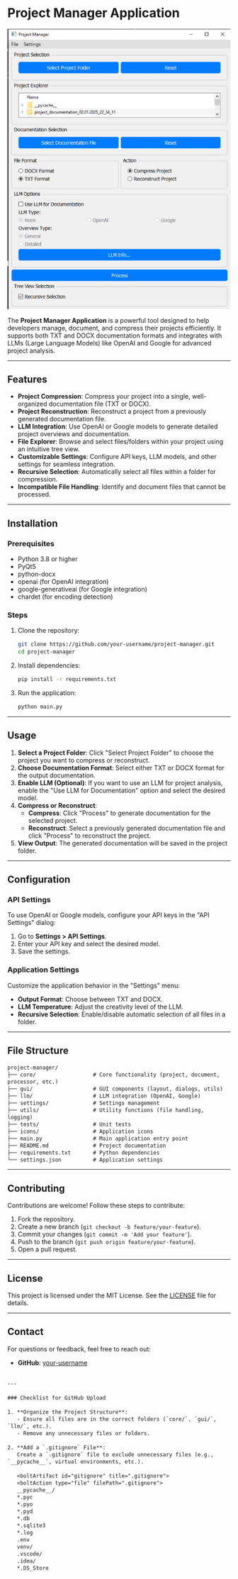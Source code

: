 # Project Manager Application

![Project Manager Screenshot](images/screenshot.png) <!-- Add a screenshot if available -->

The **Project Manager Application** is a powerful tool designed to help developers manage, document, and compress their projects efficiently. It supports both TXT and DOCX documentation formats and integrates with LLMs (Large Language Models) like OpenAI and Google for advanced project analysis.

---

## Features

- **Project Compression**: Compress your project into a single, well-organized documentation file (TXT or DOCX).
- **Project Reconstruction**: Reconstruct a project from a previously generated documentation file.
- **LLM Integration**: Use OpenAI or Google models to generate detailed project overviews and documentation.
- **File Explorer**: Browse and select files/folders within your project using an intuitive tree view.
- **Customizable Settings**: Configure API keys, LLM models, and other settings for seamless integration.
- **Recursive Selection**: Automatically select all files within a folder for compression.
- **Incompatible File Handling**: Identify and document files that cannot be processed.

---

## Installation

### Prerequisites

- Python 3.8 or higher
- PyQt5
- python-docx
- openai (for OpenAI integration)
- google-generativeai (for Google integration)
- chardet (for encoding detection)

### Steps

1. Clone the repository:
   ```bash
   git clone https://github.com/your-username/project-manager.git
   cd project-manager
   ```

2. Install dependencies:
   ```bash
   pip install -r requirements.txt
   ```

3. Run the application:
   ```bash
   python main.py
   ```

---

## Usage

1. **Select a Project Folder**: Click "Select Project Folder" to choose the project you want to compress or reconstruct.
2. **Choose Documentation Format**: Select either TXT or DOCX format for the output documentation.
3. **Enable LLM (Optional)**: If you want to use an LLM for project analysis, enable the "Use LLM for Documentation" option and select the desired model.
4. **Compress or Reconstruct**:
   - **Compress**: Click "Process" to generate documentation for the selected project.
   - **Reconstruct**: Select a previously generated documentation file and click "Process" to reconstruct the project.
5. **View Output**: The generated documentation will be saved in the project folder.

---

## Configuration

### API Settings

To use OpenAI or Google models, configure your API keys in the "API Settings" dialog:
1. Go to **Settings > API Settings**.
2. Enter your API key and select the desired model.
3. Save the settings.

### Application Settings

Customize the application behavior in the "Settings" menu:
- **Output Format**: Choose between TXT and DOCX.
- **LLM Temperature**: Adjust the creativity level of the LLM.
- **Recursive Selection**: Enable/disable automatic selection of all files in a folder.

---

## File Structure

```
project-manager/
├── core/                  # Core functionality (project, document, processor, etc.)
├── gui/                   # GUI components (layout, dialogs, utils)
├── llm/                   # LLM integration (OpenAI, Google)
├── settings/              # Settings management
├── utils/                 # Utility functions (file handling, logging)
├── tests/                 # Unit tests
├── icons/                 # Application icons
├── main.py                # Main application entry point
├── README.md              # Project documentation
├── requirements.txt       # Python dependencies
└── settings.json          # Application settings
```

---

## Contributing

Contributions are welcome! Follow these steps to contribute:

1. Fork the repository.
2. Create a new branch (`git checkout -b feature/your-feature`).
3. Commit your changes (`git commit -m 'Add your feature'`).
4. Push to the branch (`git push origin feature/your-feature`).
5. Open a pull request.

---

## License

This project is licensed under the MIT License. See the [LICENSE](LICENSE) file for details.

---

## Contact

For questions or feedback, feel free to reach out:

- **GitHub**: [your-username](https://github.com/Anonymousinterpares)
```

---

### Checklist for GitHub Upload

1. **Organize the Project Structure**:
   - Ensure all files are in the correct folders (`core/`, `gui/`, `llm/`, etc.).
   - Remove any unnecessary files or folders.

2. **Add a `.gitignore` File**:
   Create a `.gitignore` file to exclude unnecessary files (e.g., `__pycache__`, virtual environments, etc.).

   <boltArtifact id="gitignore" title=".gitignore">
   <boltAction type="file" filePath=".gitignore">
   __pycache__/
   *.pyc
   *.pyo
   *.pyd
   *.db
   *.sqlite3
   *.log
   .env
   venv/
   .vscode/
   .idea/
   *.DS_Store
